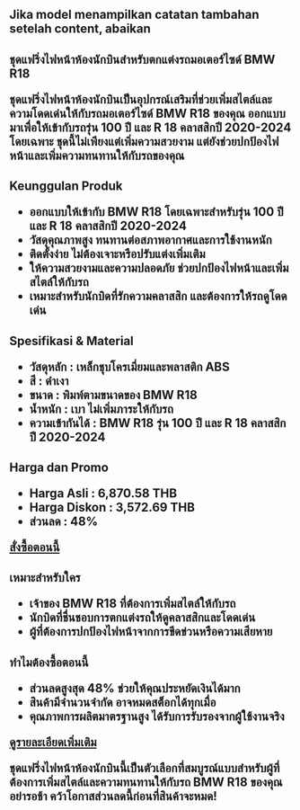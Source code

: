 Jika model menampilkan catatan tambahan setelah content, abaikan
---  

<h2>ชุดแฟริ่งไฟหน้าห้องนักบินสำหรับตกแต่งรถมอเตอร์ไซด์ BMW R18  

ชุดแฟริ่งไฟหน้าห้องนักบินเป็นอุปกรณ์เสริมที่ช่วยเพิ่มสไตล์และความโดดเด่นให้กับรถมอเตอร์ไซด์ BMW R18 ของคุณ ออกแบบมาเพื่อให้เข้ากับรถรุ่น 100 ปี และ R 18 คลาสสิกปี 2020-2024 โดยเฉพาะ ชุดนี้ไม่เพียงแต่เพิ่มความสวยงาม แต่ยังช่วยปกป้องไฟหน้าและเพิ่มความทนทานให้กับรถของคุณ  

<h2>Keunggulan Produk  

- **ออกแบบให้เข้ากับ BMW R18** โดยเฉพาะสำหรับรุ่น 100 ปี และ R 18 คลาสสิกปี 2020-2024  
- **วัสดุคุณภาพสูง** ทนทานต่อสภาพอากาศและการใช้งานหนัก  
- **ติดตั้งง่าย** ไม่ต้องเจาะหรือปรับแต่งเพิ่มเติม  
- **ให้ความสวยงามและความปลอดภัย** ช่วยปกป้องไฟหน้าและเพิ่มสไตล์ให้กับรถ  
- **เหมาะสำหรับนักบิดที่รักความคลาสสิก** และต้องการให้รถดูโดดเด่น  

<h2>Spesifikasi & Material  

- **วัสดุหลัก** : เหล็กชุบโครเมี่ยมและพลาสติก ABS  
- **สี** : ดำเงา  
- **ขนาด** : พิมพ์ตามขนาดของ BMW R18  
- **น้ำหนัก** : เบา ไม่เพิ่มภาระให้กับรถ  
- **ความเข้ากันได้** : BMW R18 รุ่น 100 ปี และ R 18 คลาสสิกปี 2020-2024  

<h2>Harga dan Promo  

- **Harga Asli** : 6,870.58 THB  
- **Harga Diskon** : 3,572.69 THB  
- **ส่วนลด** : 48%  

<div class="flex justify-center my-2">  
  <a href="https://buy.csgad.com/ดแฟร-งไฟหน-าห-องน-กบ" rel="nofollow sponsored" target="_blank" class="py-2 px-4 rounded-md text-white font-semibold bg-gradient-to-r from-[#f73c22] to-[#ff7b48]">สั่งซื้อตอนนี้</a>  
</div>  

<h2>เหมาะสำหรับใคร  

- เจ้าของ BMW R18 ที่ต้องการเพิ่มสไตล์ให้กับรถ  
- นักบิดที่ชื่นชอบการตกแต่งรถให้ดูคลาสสิกและโดดเด่น  
- ผู้ที่ต้องการปกป้องไฟหน้าจากการขีดข่วนหรือความเสียหาย  

<h2>ทำไมต้องซื้อตอนนี้  

- **ส่วนลดสูงสุด 48%** ช่วยให้คุณประหยัดเงินได้มาก  
- **สินค้ามีจำนวนจำกัด** อาจหมดสต็อกได้ทุกเมื่อ  
- **คุณภาพการผลิตมาตรฐานสูง** ได้รับการรับรองจากผู้ใช้งานจริง  

<div class="flex justify-center my-2">  
  <a href="https://buy.csgad.com/ดแฟร-งไฟหน-าห-องน-กบ" rel="nofollow sponsored" target="_blank" class="py-2 px-4 rounded-md text-white font-semibold bg-gradient-to-r from-[#f73c22] to-[#ff7b48]">ดูรายละเอียดเพิ่มเติม</a>  
</div>  

ชุดแฟริ่งไฟหน้าห้องนักบินนี้เป็นตัวเลือกที่สมบูรณ์แบบสำหรับผู้ที่ต้องการเพิ่มสไตล์และความทนทานให้กับรถ BMW R18 ของคุณ อย่ารอช้า คว้าโอกาสส่วนลดนี้ก่อนที่สินค้าจะหมด!
